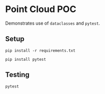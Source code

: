 # Point Cloud POC

Demonstrates use of `dataclasses` and `pytest`.


## Setup

`pip install -r requirements.txt`

`pip install pytest`

## Testing
`pytest`
